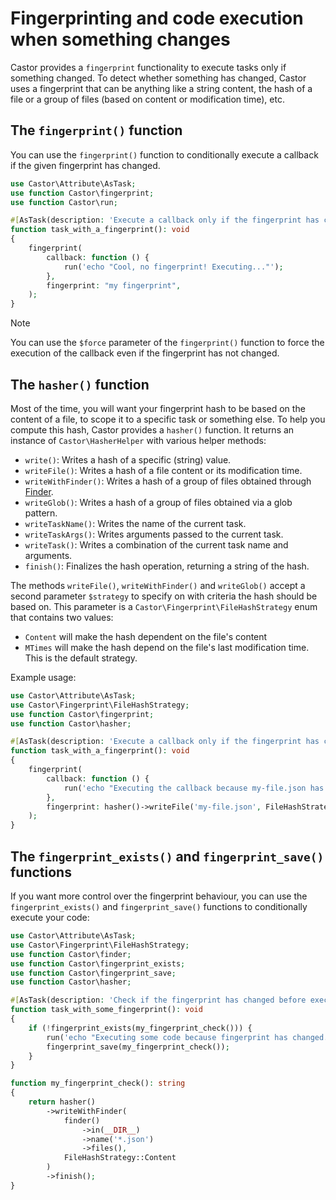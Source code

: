 # Fingerprinting and code execution when something changes

Castor provides a `fingerprint` functionality to execute tasks only if something
changed. To detect whether something has changed, Castor uses a fingerprint that
can be anything like a string content, the hash of a file or a group of files
(based on content or modification time), etc.

## The `fingerprint()` function

You can use the `fingerprint()` function to conditionally execute a callback if
the given fingerprint has changed.

```php
use Castor\Attribute\AsTask;
use function Castor\fingerprint;
use function Castor\run;

#[AsTask(description: 'Execute a callback only if the fingerprint has changed')]
function task_with_a_fingerprint(): void
{
    fingerprint(
        callback: function () {
            run('echo "Cool, no fingerprint! Executing..."');
        },
        fingerprint: "my fingerprint",
    );
}
```

> [!NOTE]
> You can use the `$force` parameter of the `fingerprint()` function to force
> the execution of the callback even if the fingerprint has not changed.

## The `hasher()` function

Most of the time, you will want your fingerprint hash to be based on the content
of a file, to scope it to a specific task or something else. To help you compute
this hash, Castor provides a `hasher()` function. It returns an instance of
`Castor\HasherHelper` with various helper methods:

- `write()`: Writes a hash of a specific (string) value.
- `writeFile()`: Writes a hash of a file content or its modification time.
- `writeWithFinder()`: Writes a hash of a group of files obtained through
[Finder](filesystem.md#the-finder-function).
- `writeGlob()`: Writes a hash of a group of files obtained via a glob pattern.
- `writeTaskName()`: Writes the name of the current task.
- `writeTaskArgs()`: Writes arguments passed to the current task.
- `writeTask()`: Writes a combination of the current task name and arguments.
- `finish()`: Finalizes the hash operation, returning a string of the hash.

The methods `writeFile()`, `writeWithFinder()` and `writeGlob()` accept a second
parameter `$strategy` to specify on with criteria the hash should be based on.
This parameter is a `Castor\Fingerprint\FileHashStrategy` enum that contains two
values:
- `Content` will make the hash dependent on the file's content
- `MTimes` will make the hash depend on the file's last modification time. This
is the default strategy.

Example usage:

```php
use Castor\Attribute\AsTask;
use Castor\Fingerprint\FileHashStrategy;
use function Castor\fingerprint;
use function Castor\hasher;

#[AsTask(description: 'Execute a callback only if the fingerprint has changed')]
function task_with_a_fingerprint(): void
{
    fingerprint(
        callback: function () {
            run('echo "Executing the callback because my-file.json has changed."');
        },
        fingerprint: hasher()->writeFile('my-file.json', FileHashStrategy::Content)->finish(),
    );
}
```

## The `fingerprint_exists()` and `fingerprint_save()` functions

If you want more control over the fingerprint behaviour, you can use the
`fingerprint_exists()` and `fingerprint_save()` functions to conditionally
execute your code:

```php
use Castor\Attribute\AsTask;
use Castor\Fingerprint\FileHashStrategy;
use function Castor\finder;
use function Castor\fingerprint_exists;
use function Castor\fingerprint_save;
use function Castor\hasher;

#[AsTask(description: 'Check if the fingerprint has changed before executing some code')]
function task_with_some_fingerprint(): void
{
    if (!fingerprint_exists(my_fingerprint_check())) {
        run('echo "Executing some code because fingerprint has changed."');
        fingerprint_save(my_fingerprint_check());
    }
}

function my_fingerprint_check(): string
{
    return hasher()
        ->writeWithFinder(
            finder()
                ->in(__DIR__)
                ->name('*.json')
                ->files(),
            FileHashStrategy::Content
        )
        ->finish();
}
```
